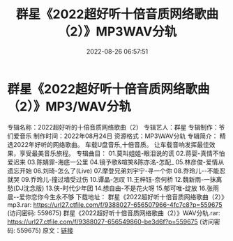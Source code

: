 ﻿---
title: 群星《2022超好听十倍音质网络歌曲（2）》MP3WAV分轨
date: 2022-08-26 06:57:51
categories: WAV车载音乐、镜像
tags: 华语中文
---
# 群星《2022超好听十倍音质网络歌曲（2）》MP3/WAV分轨

专辑名称：2022超好听的十倍音质网络歌曲（2）
专辑艺人：群星
专辑制作：爷们爱音乐
制作时间：2022年08月24日
资源格式：MP3\WAV分轨
专辑简介：
精选2022年好听的网络歌曲。
车载U盘音乐,十倍音质。
让车载音响发挥最佳效果，享受最美音乐旅程。
专辑曲目：
01.莫叫姐姐-眼泪说的谎
02.蒋婴-真情不怕爱迟来
03.陈婧霏-海底一公里
04.镜予歌&喧笑&陈亦洺-怎配_
05.林彦俊-爱情从遗忘开始
06.刘琦-怎么了(Live)
07.摩登兄弟刘宇宁-寻一个你
08.乔玲儿--不能忍就哭
09.乔玲儿-撞过墙受过伤
10.谭晶-怎叹
11.王梓钰-奈何桥
12.魏新雨-一抹离愁(DJ沈念版)
13.侠-时代少年团
14.想自由-不是花火呀
15.郁可唯-绽放
16.张雨晨--爱你恋你今生永不够
下载地址：
群星《2022超好听十倍音质网络歌曲（2）》mp3.rar: https://url27.ctfile.com/f/9388027-656507966-4fc7c8?p=559675
(访问密码: 559675)
群星《2022超好听十倍音质网络歌曲（2）》WAV分轨.rar: https://url27.ctfile.com/f/9388027-656549860-be3d6f?p=559675
(访问密码: 559675)
原文：[链接](https://blog.sina.com.cn/s/blog_1647c7e7601030z1x.html)